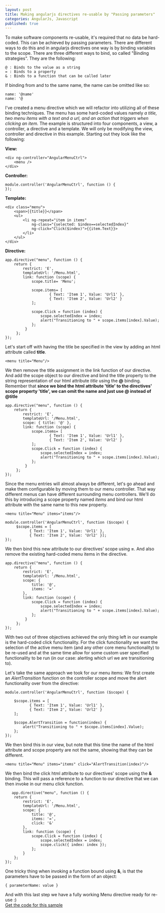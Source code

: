 ```yaml
---
layout: post
title: Making angularjs directives re-usable by "Passing parameters"
categories: AngularJs, Javascript
published: true
---
```

To make software components re-usable, it's required that no data be hard-coded. This can be achieved by passing parameters. There are different ways to do this and in angularjs directives one way is by binding variables to the scope. There are three different ways to bind, so called "Binding strategies". They are the following:
    
    @ : Binds to the value as a string
    = : Binds to a property
    & : Binds to a function that can be called later
    
If binding from and to the same name, the name can be omitted like so:

    name: '@name'
    name: '@

I've created a menu directive which we will refactor into utilizing all of these binding techniques. The menu has some hard-coded values namely *a title, two menu items with a text and a url, and an action that triggers when clicking an item.* The example is structured into four components, a view, a controller, a directive and a template. We will only be modifying the view, controller and directive in this example. Starting out they look like the following:

**View:**

    <div ng-controller="AngularMenuCtrl">
        <menu />
    </div>
    
**Controller:**

    module.controller('AngularMenuCtrl', function () {
    });

**Template:**

    <div class="menu">
        <span>{{title}}</span>
        <ul>
            <li ng-repeat="item in items" 
                ng-class="{selected: $index==selectedIndex}" 
                ng-click="Click($index)">{{item.Text}}>
            </li>
        </ul>
    </div>
    
**Directive:**

    app.directive("menu", function () {
        return {
            restrict: 'E',
           	templateUrl: '/Menu.html',
            link: function (scope) {
                scope.title= 'Menu';
    
                scope.items= [
                		{ Text: 'Item 1', Value: 'Url1' },
                		{ Text: 'Item 2', Value: 'Url2' }
                ];
    
                scope.Click = function (index) {
                    scope.selectedIndex = index;
                    alert("Transitioning to " + scope.items[index].Value);
                };
             }
         };
    });

Let's start off with having the title be specified in the view by adding an html attribute called **title**.

    <menu title="Menu"/>
    
We then remove the title assignment in the link function of our directive. And add the scope object to our directive and bind the title property to the string representation of our html attribute 
*title* using the **@** binding. Remember that **since we bind the html attribute 'title' to the directives' scope property 'title', we can omit the name and just use @ instead of @title**

    app.directive("menu", function () {
        return {
            restrict: 'E',
            templateUrl: '/Menu.html',
            scope: { title: '@' },
    		link: function (scope) {
				scope.items= [
                		{ Text: 'Item 1', Value: 'Url1' },
                		{ Text: 'Item 2', Value: 'Url2' }
                ];
                scope.Click = function (index) {
                    scope.selectedIndex = index;
                    alert("Transitioning to " + scope.items[index].Value);
                };
             }
         };
    });

Since the menu entries will almost always be different, let's go ahead and make them configurable by moving them to our menu controller. That way different menus can have different surrounding menu controllers. We'll do this by introducing a scope property named *items* and bind our html attribute with the same name to this new property. 

    <menu title="Menu" items="items"/>
    
    module.controller('AngularMenuCtrl', function ($scope) {
         $scope.items = [
               { Text: 'Item 1', Value: 'Url1' },
               { Text: 'Item 2', Value: 'Url2' }];
    });
    
We then bind this new attribute to our directives' scope using **=**. And also remove the existing hard-coded menu items in the directive.

    app.directive("menu", function () {
        return {
            restrict: 'E',
            templateUrl: '/Menu.html',
            scope: {
                title: '@',
                items: '='
            },
            link: function (scope) { 
                scope.Click = function (index) {
                    scope.selectedIndex = index;
                    alert("Transitioning to " + scope.items[index].Value);
                };
             }
         };
    });

With two out of three objectives achieved the only thing left in our example is the hard-coded click functionality. For the click functionality we want the selection of the active menu item (and any other core menu functionality) to be re-used and at the same time allow for some custom user specified functionality to be run (in our case: alerting which url we are transitioning to).

Let's take the same approach we took for our menu items: We first create an *AlertTransition* function on the controller scope and move the alert functionality over from the directive:

	module.controller('AngularMenuCtrl', function ($scope) {
    
        $scope.items = [
               { Text: 'Item 1', Value: 'Url1' },
               { Text: 'Item 2', Value: 'Url2' }
        ];
    
        $scope.AlertTransition = function(index) {
            alert("Transitioning to " + $scope.items[index].Value);
        };
    });

We then bind this in our view, but note that this time the name of the html attribute and scope property are not the same, showing that they can be different.

	<menu title="Menu" items="items" click="AlertTransition(index)"/>

We then bind the click html attribute to our directives' scope using the **&** binding. This will pass a reference to a function to our directive that we can then invoke in our menu click function. 
    
       app.directive("menu", function () {
        return {
            restrict: 'E',
            templateUrl: '/Menu.html',
            scope: {
                title: '@',
                items: '=',
                click: '&'
            },
            link: function (scope) {
                scope.Click = function (index) {
                    scope.selectedIndex = index;
                    scope.click({ index: index });
                };
            }
        };
    });

One tricky thing when invoking a function bound using **&**, is that the parameters have to be passed in the form of an object:

	{ parameterName: value }
    
And with this last step we have a fully working Menu directive ready for re-use :)  
[Get the code for this sample](https://github.com/Dashue/Blogging/tree/master/Making_angularjs_directives_re_usable_by_passing_parameters)